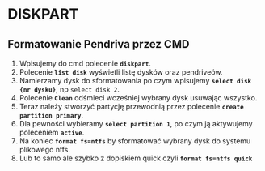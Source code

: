 # DISKPART
## Formatowanie Pendriva przez CMD
1. Wpisujemy do cmd polecenie **`diskpart`**.
2. Polecenie **`list disk`** wyświetli listę dysków oraz pendriveów.
3. Namierzamy dysk do sformatowania po czym wpisujemy **`select disk {nr dysku}`**, np `select disk 2`.
4. Polecenie **`Clean`** odśmieci wcześniej wybrany dysk usuwając wszystko.
5. Teraz należy stworzyć partycję przewodnią przez polecenie **`create partition primary`**.
6. Dla pewności wybieramy **`select partition 1`**, po czym ją aktywujemy poleceniem **`active`**.
7. Na koniec **`format fs=ntfs`** by sformatować wybrany dysk do systemu plikowego ntfs.
8. Lub to samo ale szybko z dopiskiem quick czyli **`format fs=ntfs quick`**